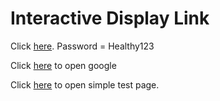 # Interactive Display Link

Click [here](https://nimble-pika-1d7cca.netlify.app/). Password = Healthy123

Click [here](https://www.google.com/) to open google

Click [here](https://esosaoh.github.io/lid/simple-test-page.html) to  open simple test page.
